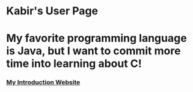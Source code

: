 # Kabir's User Page
# My favorite programming language is Java, but I want to commit more time into learning about C!
### [My Introduction Website](https://kabir-vats.github.io/CSE110_Lab1/)
